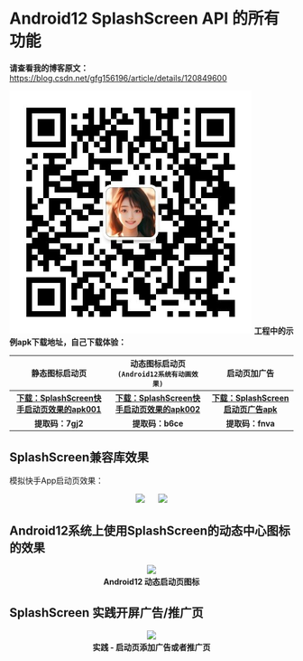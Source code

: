 # Android12 SplashScreen API 的所有功能

**请查看我的博客原文：** https://blog.csdn.net/gfg156196/article/details/120849600

![avatar](https://github.com/Pangu-Immortal/Pangu-Immortal/blob/main/getqrcode.png)
**工程中的示例apk下载地址，自己下载体验：**  


| 静态图标启动页 | 动态图标启动页<br/>`(Android12系统有动画效果)` | 启动页加广告 |
| :---: | :---: | :---: |
| [**下载：SplashScreen快手启动页效果的apk001**](https://wws.lanzoui.com/iV0M5vexz7a) |  [**下载：SplashScreen快手启动页效果的apk002**](https://wws.lanzoui.com/ijLzZvezk1g)|  [**下载：SplashScreen启动页广告apk**](https://wws.lanzoui.com/igAufvftyfe)|
| **提取码：7gj2**  | **提取码：b6ce** | **提取码：fnva** |


## SplashScreen兼容库效果
模拟快手App启动页效果：

<div align="center"><img height="300px" src="https://github.com/yugu88/SplashScreens/blob/main/%E4%BD%8E%E7%89%88%E6%9C%AC_%E9%9D%99%E6%80%81%E5%9B%BE%E6%A0%87SplashScreen.gif?raw=true"/>&nbsp;&nbsp;&nbsp;&nbsp;&nbsp;&nbsp;<img height="300px" src="https://github.com/yugu88/SplashScreens/blob/main/Android12_%E9%9D%99%E6%80%81%E5%9B%BE%E6%A0%87SplashScreen.gif"/></div>


## Android12系统上使用SplashScreen的动态中心图标的效果
<div align="center">
<img height="300px" src="https://github.com/yugu88/SplashScreens/blob/main/Android12_%E5%8A%A8%E6%80%81%E5%9B%BE%E6%A0%87SplashScreen.gif"/><br/><b>Android12 动态启动页图标</b>
</div>

## SplashScreen 实践开屏广告/推广页
<div align="center">
<img height="300px" src="https://github.com/yugu88/SplashScreens/blob/main/%E5%AE%9E%E8%B7%B5%EF%BC%9A%E5%90%AF%E5%8A%A8%E9%A1%B5-%E5%BC%80%E5%B1%8F%E5%B9%BF%E5%91%8A.gif"/><br/><b>实践 - 启动页添加广告或者推广页</b>
</div>
